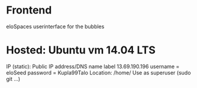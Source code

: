 # Frontend
eloSpaces userinterface for the bubbles
# Hosted: Ubuntu vm 14.04 LTS
IP (static):
Public IP address/DNS name label
13.69.190.196
username = eloSeed
password = Kupla99Talo
Location: /home/
Use as superuser (sudo git ...)
